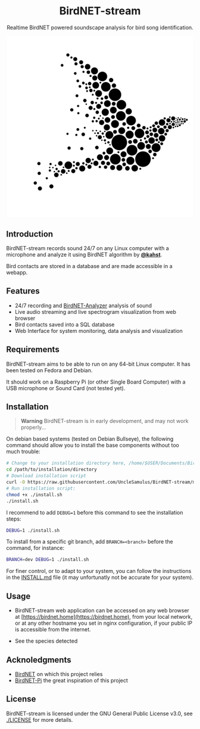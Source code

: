 <h1 align="center">BirdNET-stream</h1>

<p align="center">Realtime BirdNET powered soundscape analysis for bird song identification.</p>

<p align="center">
    <img src="./media/logo.svg" alt="BirdNET-stream logo image IA generated" style="width: 500px">
</p>

## Introduction

BirdNET-stream records sound 24/7 on any Linux computer with a microphone and analyze it using BirdNET algorithm by [**@kahst**](https://github.com/kahst).

Bird contacts are stored in a database and are made accessible in a webapp.

## Features

- 24/7 recording and [BirdNET-Analyzer](https://github.com/kahst/BirdNET-Analyzer) analysis of sound
- Live audio streaming and live spectrogram visualization from web browser
- Bird contacts saved into a SQL database
- Web Interface for system monitoring, data analysis and visualization

## Requirements

BirdNET-stream aims to be able to run on any 64-bit Linux computer.
It has been tested on Fedora and Debian.

It should work on a Raspberry Pi (or other Single Board Computer) with a USB microphone or Sound Card (not tested yet).

## Installation

> **Warning** BirdNET-stream is in early development, and may not work properly...

<!-- On debian based system, you can install BirdNET-stream with the following command:

```bash
curl -sL https://raw.githubusercontent.com/UncleSamulus/BirdNET-stream/main/install.sh | bash
``` -->

On debian based systems (tested on Debian Bullseye), the following command should allow you to install the base components without too much trouble:

```bash
# Change to your installation directory here, /home/$USER/Documents/BirdNET-stream for instance, or /opt/birdnet-stream, or whatever
cd /path/to/installation/directory
# Download installation script 
curl -O https://raw.githubusercontent.com/UncleSamulus/BirdNET-stream/main/install.sh
# Run installation script:
chmod +x ./install.sh
./install.sh
```

I recommend to add `DEBUG=1` before this command to see the installation steps:
```bash
DEBUG=1 ./install.sh
```

To install from a specific git branch, add `BRANCH=<branch>` before the command, for instance:

```bash
BRANCH=dev DEBUG=1 ./install.sh
```

For finer control, or to adapt to your system, you can follow the instructions in the [INSTALL.md](./INSTALL.md) file (it may unfortunatly not be accurate for your system).


## Usage

- BirdNET-stream web application can be accessed on any web browser at [https://birdnet.home](https://birdnet.home), from your local network, or at any other hostname you set in nginx configuration, if your public IP is accessible from the internet.

- See the species detected

## Acknoledgments

- [BirdNET](https://birdnet.cornell.edu) on which this project relies
- [BirdNET-Pi](https://birdnetpi.com) the great inspiration of this project

## License

BirdNET-stream is licensed under the GNU General Public License v3.0, see [./LICENSE](./LICENSE) for more details.

